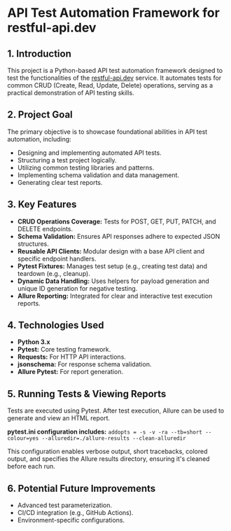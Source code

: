 # API Test Automation Framework for restful-api.dev

## 1. Introduction
This project is a Python-based API test automation framework designed to test the functionalities of the [restful-api.dev](https://api.restful-api.dev/) service. It automates tests for common CRUD (Create, Read, Update, Delete) operations, serving as a practical demonstration of API testing skills.

## 2. Project Goal
The primary objective is to showcase foundational abilities in API test automation, including:
*   Designing and implementing automated API tests.
*   Structuring a test project logically.
*   Utilizing common testing libraries and patterns.
*   Implementing schema validation and data management.
*   Generating clear test reports.

## 3. Key Features
*   **CRUD Operations Coverage:** Tests for POST, GET, PUT, PATCH, and DELETE endpoints.
*   **Schema Validation:** Ensures API responses adhere to expected JSON structures.
*   **Reusable API Clients:** Modular design with a base API client and specific endpoint handlers.
*   **Pytest Fixtures:** Manages test setup (e.g., creating test data) and teardown (e.g., cleanup).
*   **Dynamic Data Handling:** Uses helpers for payload generation and unique ID generation for negative testing.
*   **Allure Reporting:** Integrated for clear and interactive test execution reports.

## 4. Technologies Used
*   **Python 3.x**
*   **Pytest:** Core testing framework.
*   **Requests:** For HTTP API interactions.
*   **jsonschema:** For response schema validation.
*   **Allure Pytest:** For report generation.

## 5. Running Tests & Viewing Reports
Tests are executed using Pytest. After test execution, Allure can be used to generate and view an HTML report.

**pytest.ini configuration includes:**
`addopts = -s -v -ra --tb=short --colour=yes --alluredir=./allure-results --clean-alluredir`

This configuration enables verbose output, short tracebacks, colored output, and specifies the Allure results directory, ensuring it's cleaned before each run.

## 6. Potential Future Improvements
*   Advanced test parameterization.
*   CI/CD integration (e.g., GitHub Actions).
*   Environment-specific configurations.